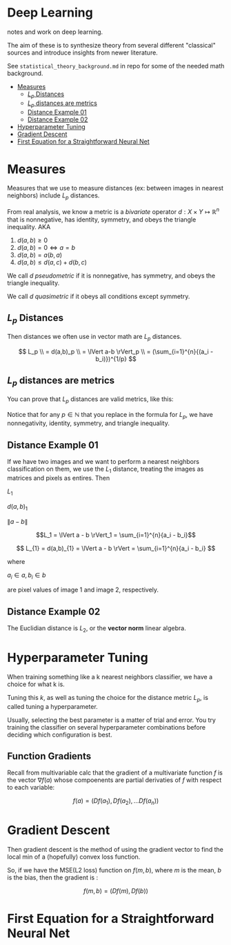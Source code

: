 # Deep Learning
notes and work on deep learning. 

The aim of these is to synthesize theory from several different "classical" sources and introduce insights from newer literature. 

See `statistical_theory_background.md` in repo for some of the needed math background. 


- [Measures](#measures)
  - [$L_p$ Distances](#l_p-distances)
  - [$L_p$ distances are metrics](#l_p-distances-are-metrics)
  - [Distance Example 01](#distance-example-01)
  - [Distance Example 02](#distance-example-02)
- [Hyperparameter Tuning](#hyperparameter-tuning)
- [Gradient Descent](#gradient-descent)
- [First Equation for a Straightforward Neural Net](#first-equation-for-a-straightforward-neural-net)


# Measures 

Measures that we use to measure distances (ex: between images in nearest neighbors) include $L_p$ distances. 

From real analysis, we know a metric is a *bivariate* operator $d: X \times Y \mapsto \mathbb{R}^n$ that is nonnegative, has identity, symmetry, and obeys the triangle inequality. AKA

1. $d(a,b) \geq 0$
2. $d(a,b) = 0 \iff a = b$
3. $d(a,b) = a(b,a)$
4. $d(a,b) \leq d(a,c) + d(b,c)$

We call $d$ *pseudometric* if it is nonnegative, has symmetry, and obeys the triangle inequality. 

We call $d$ *quasimetric* if it obeys all conditions except symmetry. 


## $L_p$ Distances 

Then distances we often use in vector math are $L_p$ distances. 

$$
L_p 
\\ = d(a,b)_p
\\ = \lVert a-b \rVert_p 
\\ = (\sum_{i=1}^{n}{(a_i - b_i)})^{1/p}
$$

## $L_p$ distances are metrics

You can prove that $L_p$ distances are valid metrics, like this: 

Notice that for any $p \in \mathbb{N}$ that you replace in the formula for $L_p$, we have nonnegativity, identity, symmetry, and triangle inequality. 

## Distance Example 01 

If we have two images and we want to perform a nearest neighbors classification on them, we use the $L_1$ distance, treating the images as matrices and pixels as entires. Then 

$L_1$

$d(a,b)_{1}$

$\lVert a - b \rVert$

$$L_1 = \lVert a - b \rVert_1 =  \sum_{i=1}^{n}{a_i - b_i}$$

$$
L_{1} = d(a,b)_{1} = \lVert a - b \rVert = \sum_{i=1}^{n}{a_i - b_i}
$$ 

where 

$a_i \in a, b_i \in b$

are pixel values of image 1 and image 2, respectively. 

## Distance Example 02 

The Euclidian distance is $L_2$, or the **vector norm** linear algebra.

# Hyperparameter Tuning

When training something like a k nearest neighbors classifier, we have a choice for what k is. 

Tuning this $k$, as well as tuning the choice for the distance metric $L_p$, is called tuning a hyperparameter. 

Usually, selecting the best parameter is a matter of trial and error. You try training the classifier on several hyperparameter combinations before deciding which configuration is best. 

## Function Gradients 

Recall from multivariable calc that the gradient of a multivariate function $f$ is the vector $\nabla f(a)$ whose compoenents are partial derivaties of $f$ with respect to each variable: 

$$
f(a) = (Df(a_1), Df(a_2), \dots Df(a_n))
$$

# Gradient Descent

Then gradient descent is the method of using the gradient vector to find the local min of a (hopefully) convex loss function. 

So, if we have the MSE(L2 loss) function on $f(m,b)$, where $m$ is the mean, $b$ is the bias, then the gradient is :



$$
f(m,b) = (Df(m), Df(b))
$$

# First Equation for a Straightforward Neural Net 
















